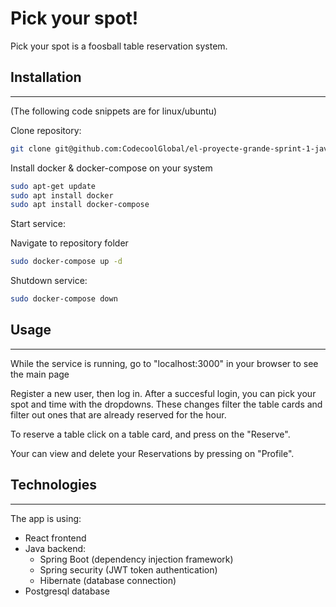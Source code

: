 # Pick your spot!

Pick your spot is a foosball table reservation system.

## Installation
---
(The following code snippets are for linux/ubuntu) 

Clone repository:
```sh
git clone git@github.com:CodecoolGlobal/el-proyecte-grande-sprint-1-java-zsofi82.git
```
Install docker & docker-compose on your system 
```sh
sudo apt-get update
sudo apt install docker 
sudo apt install docker-compose 
```

Start service:

Navigate to repository folder
```sh
sudo docker-compose up -d
```

Shutdown service:
```sh
sudo docker-compose down
```

## Usage
---

While the service is running, go to "localhost:3000" in your browser to see the main page

Register a new user, then log in. After a succesful login, you can pick your spot and time with the dropdowns. These changes filter the table cards and filter out ones that are already reserved for the hour.

To reserve a table click on a table card, and press on the "Reserve".

Your can view and delete your Reservations by pressing on "Profile".

## Technologies
---

The app is using: 
- React frontend
- Java backend:
  - Spring Boot (dependency injection framework)
  - Spring security (JWT token authentication)
  - Hibernate (database connection)
- Postgresql database



